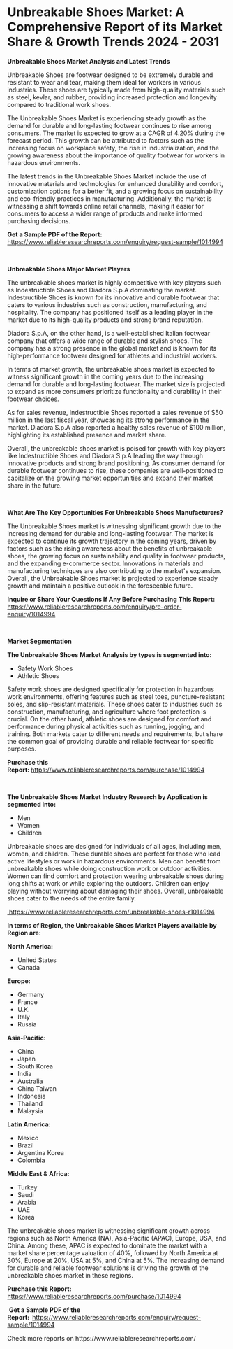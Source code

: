 <p><h1>Unbreakable Shoes Market: A Comprehensive Report of its Market Share & Growth Trends 2024 - 2031</h1></p><p><strong>Unbreakable Shoes Market Analysis and Latest Trends</strong></p>
<p><p>Unbreakable Shoes are footwear designed to be extremely durable and resistant to wear and tear, making them ideal for workers in various industries. These shoes are typically made from high-quality materials such as steel, kevlar, and rubber, providing increased protection and longevity compared to traditional work shoes.</p><p>The Unbreakable Shoes Market is experiencing steady growth as the demand for durable and long-lasting footwear continues to rise among consumers. The market is expected to grow at a CAGR of 4.20% during the forecast period. This growth can be attributed to factors such as the increasing focus on workplace safety, the rise in industrialization, and the growing awareness about the importance of quality footwear for workers in hazardous environments.</p><p>The latest trends in the Unbreakable Shoes Market include the use of innovative materials and technologies for enhanced durability and comfort, customization options for a better fit, and a growing focus on sustainability and eco-friendly practices in manufacturing. Additionally, the market is witnessing a shift towards online retail channels, making it easier for consumers to access a wider range of products and make informed purchasing decisions.</p></p>
<p><strong>Get a Sample PDF of the Report:&nbsp;</strong> <a href="https://www.reliableresearchreports.com/enquiry/request-sample/1014994">https://www.reliableresearchreports.com/enquiry/request-sample/1014994</a></p>
<p>&nbsp;</p>
<p><strong>Unbreakable Shoes Major Market Players</strong></p>
<p><p>The unbreakable shoes market is highly competitive with key players such as Indestructible Shoes and Diadora S.p.A dominating the market. Indestructible Shoes is known for its innovative and durable footwear that caters to various industries such as construction, manufacturing, and hospitality. The company has positioned itself as a leading player in the market due to its high-quality products and strong brand reputation.</p><p>Diadora S.p.A, on the other hand, is a well-established Italian footwear company that offers a wide range of durable and stylish shoes. The company has a strong presence in the global market and is known for its high-performance footwear designed for athletes and industrial workers.</p><p>In terms of market growth, the unbreakable shoes market is expected to witness significant growth in the coming years due to the increasing demand for durable and long-lasting footwear. The market size is projected to expand as more consumers prioritize functionality and durability in their footwear choices.</p><p>As for sales revenue, Indestructible Shoes reported a sales revenue of $50 million in the last fiscal year, showcasing its strong performance in the market. Diadora S.p.A also reported a healthy sales revenue of $100 million, highlighting its established presence and market share.</p><p>Overall, the unbreakable shoes market is poised for growth with key players like Indestructible Shoes and Diadora S.p.A leading the way through innovative products and strong brand positioning. As consumer demand for durable footwear continues to rise, these companies are well-positioned to capitalize on the growing market opportunities and expand their market share in the future.</p></p>
<p>&nbsp;</p>
<p><strong>What Are The Key Opportunities For Unbreakable Shoes Manufacturers?</strong></p>
<p><p>The Unbreakable Shoes market is witnessing significant growth due to the increasing demand for durable and long-lasting footwear. The market is expected to continue its growth trajectory in the coming years, driven by factors such as the rising awareness about the benefits of unbreakable shoes, the growing focus on sustainability and quality in footwear products, and the expanding e-commerce sector. Innovations in materials and manufacturing techniques are also contributing to the market's expansion. Overall, the Unbreakable Shoes market is projected to experience steady growth and maintain a positive outlook in the foreseeable future.</p></p>
<p><strong>Inquire or Share Your Questions If Any Before Purchasing This Report:</strong> <a href="https://www.reliableresearchreports.com/enquiry/pre-order-enquiry/1014994">https://www.reliableresearchreports.com/enquiry/pre-order-enquiry/1014994</a></p>
<p>&nbsp;</p>
<p><strong>Market Segmentation</strong></p>
<p><strong>The Unbreakable Shoes Market Analysis by types is segmented into:</strong></p>
<p><ul><li>Safety Work Shoes</li><li>Athletic Shoes</li></ul></p>
<p><p>Safety work shoes are designed specifically for protection in hazardous work environments, offering features such as steel toes, puncture-resistant soles, and slip-resistant materials. These shoes cater to industries such as construction, manufacturing, and agriculture where foot protection is crucial. On the other hand, athletic shoes are designed for comfort and performance during physical activities such as running, jogging, and training. Both markets cater to different needs and requirements, but share the common goal of providing durable and reliable footwear for specific purposes.</p></p>
<p><strong>Purchase this Report:&nbsp;</strong><a href="https://www.reliableresearchreports.com/purchase/1014994">https://www.reliableresearchreports.com/purchase/1014994</a></p>
<p>&nbsp;</p>
<p><strong>The Unbreakable Shoes Market Industry Research by Application is segmented into:</strong></p>
<p><ul><li>Men</li><li>Women</li><li>Children</li></ul></p>
<p><p>Unbreakable shoes are designed for individuals of all ages, including men, women, and children. These durable shoes are perfect for those who lead active lifestyles or work in hazardous environments. Men can benefit from unbreakable shoes while doing construction work or outdoor activities. Women can find comfort and protection wearing unbreakable shoes during long shifts at work or while exploring the outdoors. Children can enjoy playing without worrying about damaging their shoes. Overall, unbreakable shoes cater to the needs of the entire family.</p></p>
<p><a href="https://www.reliableresearchreports.com/unbreakable-shoes-r1014994">&nbsp;https://www.reliableresearchreports.com/unbreakable-shoes-r1014994</a></p>
<p><strong>In terms of Region, the Unbreakable Shoes Market Players available by Region are:</strong></p>
<p>
    <p> <strong> North America: </strong>
        <ul>
            <li>United States</li>
            <li>Canada</li>
        </ul>
        </p> 
    <p> <strong> Europe: </strong>
        <ul>
            <li>Germany</li>
            <li>France</li>
            <li>U.K.</li>
            <li>Italy</li>
            <li>Russia</li>
        </ul>
        </p> 
    <p> <strong> Asia-Pacific: </strong>
        <ul>
            <li>China</li>
            <li>Japan</li>
            <li>South Korea</li>
            <li>India</li>
            <li>Australia</li>
            <li>China Taiwan</li>
            <li>Indonesia</li>
            <li>Thailand</li>
            <li>Malaysia</li>
        </ul>
        </p> 
    <p> <strong> Latin America: </strong>
        <ul>
            <li>Mexico</li>
            <li>Brazil</li>
            <li>Argentina Korea</li>
            <li>Colombia</li>
        </ul>
        </p> 
    <p> <strong> Middle East & Africa: </strong>
        <ul>
            <li>Turkey</li>
            <li>Saudi</li>
            <li>Arabia</li>
            <li>UAE</li>
            <li>Korea</li>
        </ul>
    </p>
    </p>
<p><p>The unbreakable shoes market is witnessing significant growth across regions such as North America (NA), Asia-Pacific (APAC), Europe, USA, and China. Among these, APAC is expected to dominate the market with a market share percentage valuation of 40%, followed by North America at 30%, Europe at 20%, USA at 5%, and China at 5%. The increasing demand for durable and reliable footwear solutions is driving the growth of the unbreakable shoes market in these regions.</p></p>
<p><strong>Purchase this Report: </strong><a href="https://www.reliableresearchreports.com/purchase/1014994">https://www.reliableresearchreports.com/purchase/1014994</a></p>
<p>&nbsp;<strong>Get a Sample PDF of the Report:&nbsp;&nbsp;</strong><a href="https://www.reliableresearchreports.com/enquiry/request-sample/1014994">https://www.reliableresearchreports.com/enquiry/request-sample/1014994</a></p>
<p><strong></strong></p>
<p>Check more reports on https://www.reliableresearchreports.com/</p>